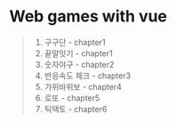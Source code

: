 # Web games with vue

> 1. 구구단 - chapter1
> 2. 끝말잇기 - chapter1
> 3. 숫자야구 - chapter2
> 4. 반응속도 체크 - chapter3
> 5. 가위바위보 - chapter4
> 6. 로또 - chapter5
> 7. 틱택토 - chapter6

